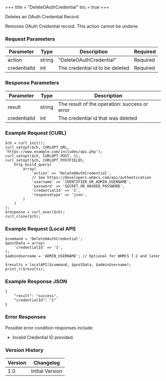 +++
title = "DeleteOAuthCredential"
toc = true
+++

Deletes an OAuth Credential Record.

Removes OAuth Credential record. This action cannot be undone.

### Request Parameters

| Parameter | Type | Description | Required |
| --------- | ---- | ----------- | -------- |
| action | string | "DeleteOAuthCredential" | Required |
| credentialId | int | The credential id to be deleted | Required |

### Response Parameters

| Parameter | Type | Description |
| --------- | ---- | ----------- |
| result | string | The result of the operation: success or error |
| credentialId | int | The credential id that was deleted |


### Example Request (CURL)

```
$ch = curl_init();
curl_setopt($ch, CURLOPT_URL, 'https://www.example.com/includes/api.php');
curl_setopt($ch, CURLOPT_POST, 1);
curl_setopt($ch, CURLOPT_POSTFIELDS,
    http_build_query(
        array(
            'action' => 'DeleteOAuthCredential',
            // See https://developers.whmcs.com/api/authentication
            'username' => 'IDENTIFIER_OR_ADMIN_USERNAME',
            'password' => 'SECRET_OR_HASHED_PASSWORD',
            'credentialId' => '1',
            'responsetype' => 'json',
        )
    )
);
$response = curl_exec($ch);
curl_close($ch);
```


### Example Request (Local API)

```
$command = 'DeleteOAuthCredential';
$postData = array(
    'credentialId' => '1',
);
$adminUsername = 'ADMIN_USERNAME'; // Optional for WHMCS 7.2 and later

$results = localAPI($command, $postData, $adminUsername);
print_r($results);
```


### Example Response JSON

```
{
    "result": "success",
    "credentialId": "1"
}
```


### Error Responses

Possible error condition responses include:

* Invalid Credential ID provided.


### Version History

| Version | Changelog |
| ------- | --------- |
| 1.0 | Initial Version |

